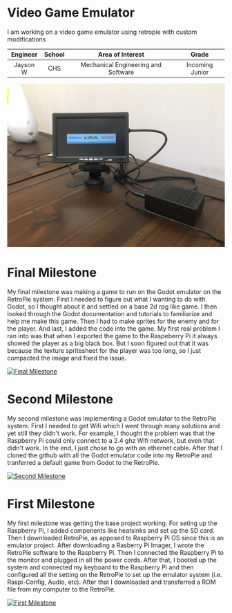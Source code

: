 ﻿# Video Game Emulator
I am working on a video game emulator using retropie with custom modifications

| **Engineer** | **School** | **Area of Interest** | **Grade** |
|:--:|:--:|:--:|:--:|
| Jayson W | CHS | Mechanical Engineering and Software | Incoming Junior

<html>
  <img src="https://raw.githubusercontent.com/Jysun21/JaysonW_BSE_Portfolio/gh-pages/thingy.JPG">
</html>
  
# Final Milestone

My final milestone was making a game to run on the Godot emulator on the RetroPie system. First I needed to figure out what I wanting to do with Godot, so I thought about it and settled on a base 2d rpg like game. I then looked through the Godot documentation and tutorials to familiarize and help me make this game. Then I had to make sprites for the enemy and for the player. And last, I added the code into the game. My first real problem I ran into was that when I exported the game to the Raspeberry Pi it always showed the player as a big black box. But I soon figured out that it was because the texture spritesheet for the player was too long, so I just compacted the image and fixed the issue. 

[![Final Milestone](https://res.cloudinary.com/marcomontalbano/image/upload/v1625247712/video_to_markdown/images/youtube--FSDbtSebKjA-c05b58ac6eb4c4700831b2b3070cd403.jpg)](https://www.youtube.com/watch?v=FSDbtSebKjA&ab_channel=BlueStampEng "Final Milestone")

# Second Milestone

My second milestone was implementing a Godot emulator to the RetroPie system. First I needed to get Wifi which I went through many solutions and yet still they didn't work. For example, I thought the problem was that the Raspberry Pi could only connect to a 2.4 ghz Wifi network, but even that didn't work. In the end, I just chose to go with an ethernet cable. After that I cloned the github with all the Godot emulator code into my RetroPie and tranferred a default game from Godot to the RetroPie.

[![Second Milestone](https://res.cloudinary.com/marcomontalbano/image/upload/v1625242987/video_to_markdown/images/youtube--lxFpv3uKi_k-c05b58ac6eb4c4700831b2b3070cd403.jpg)](https://www.youtube.com/watch?v=lxFpv3uKi_k&ab_channel=BlueStampEng "Second Milestone")
# First Milestone

My first milestone was getting the base project working. For seting up the Raspberry Pi, I added components like heatsinks and set up the SD card. Then I downloaded RetroPie, as apposed to Raspberry Pi OS since this is an emulator project. After downloading a Rasberry Pi Imager, I wrote the RetroPie software to the Raspberry Pi. Then I connected the Raspberry Pi to the monitor and plugged in all the power cords. After that, I booted up the system and connected my keyboard to the Raspberry Pi and then configured all the setting on the RetroPie to set up the emulator system (i.e. Raspi-Config, Audio, etc). After that I downloaded and transferred a ROM file from my computer to the RetroPie.

[![First Milestone](https://res.cloudinary.com/marcomontalbano/image/upload/v1625242845/video_to_markdown/images/youtube--JaPuR4l9fuw-c05b58ac6eb4c4700831b2b3070cd403.jpg)](https://www.youtube.com/watch?v=JaPuR4l9fuw&ab_channel=BlueStampEng "First Milestone")
